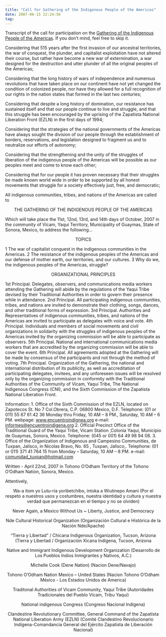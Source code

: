 ```yaml
---
title: "Call for Gathering of the Indigenous People of the Americas"
date: 2007-06-15 22:24:56
tag: 
---
```

<p>Transcript of the call for participation on the  <a href="http://www.encuentroindigena.org/" target="_blank">Gathering of the Indigenous People of the Americas</a>. If you don’t mind, feel free to skip it.

Considering that 515 years after the first invasion of our ancestral territories, the war of conquest, the plunder, and capitalist exploitation have not altered their course, but rather have become a new war of extermination, a war designed for the destruction and utter plunder of all the original peoples of the Americas;

Considering that the long history of wars of independence and numerous revolutions that have taken place on our continent have not yet changed the condition of colonized people, nor have they allowed for a full recognition of our rights in the nation states that formed in the last two centuries;

Considering that despite a long history of domination, our resistance has sustained itself and that our people continue to live and struggle, and that this struggle has been encouraged by the uprising of the Zapatista National Liberation Front (EZLN) in the first days of 1994;

Considering that the strategies of the national governments of the Americas have always sought the division of our people through the establishment of borders, reservations, and legislation designed to fragment us and to neutralize our efforts of autonomy;

Considering that the strengthening and the unity of the struggles of liberation of the indigenous people of the Americas will be possible as our peoples meet and come to know each other;

Considering that for our people it has proven necessary that their struggles be made known world wide in order to be supported by all honest movements that struggle for a society effectively just, free, and democratic;

All indigenous communities, tribes, and nations of the Americas are called to
</p>
<p align="center">THE GATHERING OF THE INDIGENOUS PEOPLE OF THE AMERICAS</p>
<p>
Which will take place the 11st, 12nd, 13rd, and 14th days of October, 2007 in the community of Vícam, Yaqui Territory, Municipality of Guaymas, State of Sonora, Mexico, to address the following…
</p>
<p align="center">TOPICS</p>
<p>
1 The war of capitalist conquest in the indigenous communities in the Americas.
2 The resistance of the indigenous peoples of the Americas and our defense of
mother earth, our territories, and our cultures.
3 Why do we, the indigenous peoples of the Americas, struggle?
</p>
<p align="center">ORGANIZATIONAL PRINCIPLES</p>
<p>
1st Principal. Delegates, observers, and communications media workers attending the Gathering will abide by the regulations of the Yaqui Tribe devised by their Traditional Authorities in order to govern their presence while in attendance.
2nd Principal. All participating indigenous communities, tribes, and nations are invited to demonstrate their clothing, songs, dances, and other traditional forms of expression.
3rd Principal. Authorities and Representatives of indigenous communities, tribes, and nations of the Americas are invited to participate as delegates with voice and vote.
4th Principal. Individuals and members of social movements and civil organizations in solidarity with the struggles of indigenous peoples of the Americas invited by the organizing commission will be able to participate as observers.
5th Principal. National and international communications media workers that are accredited by the organizing commission will be able to cover the event.
6th Principal. All agreements adopted at the Gathering will be made by consensus of the participants and not through the method of voting.
7th Principal. Organization of the Gathering, the national and international distribution of its publicity, as well as accreditation of participating delegates, invitees, and any unforeseen issues will be resolved only by the organizing commission in conformity with the Traditional Authorities of the Community of Vícam, Yaqui Tribe, The National Indigenous Congress (CNI), and the Sixth Commission of the Zapatista National Liberation Front.

Information: 1. Office of the Sixth Commission of the EZLN, located on Zapotecos St. No 7 Col.Obrera, C.P. 06800 Mexico, D.F. Telephone: (01 or 011) 55&#160;67&#160;61&#160;42&#160;36 Monday thru Friday, 10 AM – 8 PM., Saturday, 10 AM – 6 PM.
webpage: <a href="http://www.encuentroindignea.org">www.encuentroindignea.org</a> e-mail: informes@encuentroindigena.org
2. Official Precinct Office of the Traditional Guard of the Yaqui Tribe, Vicam Station ,Colonia Yaqui, Municipio de Guaymas, Sonora, Mexico. Telephone: (045 or 001) 64&#160;49&#160;98&#160;94&#160;08.
3. Office of the Organization of Indigenous and Campesino Communities, de Tuxpan, Jalisco, in Nicolas Bravo, No. 65 , Tuxpan, Jalisco,. Telephone: (01 or 011) 371&#160;41&#160;764&#160;15 from Monday – Saturday, 10 AM – 8 PM. e-mail: comunidad_tuxpan@hotmail.com

Written -  April 22nd, 2007 in Tohono O’Odham Territory of the Tohono O’Odham Nation, Sonora, Mexico.

Attentively,

</p>
<p align="center"> Wa-a itom yo Lutu-ria yoribetchibo, intoka a Wiutinepo Amani
(Por el respeto a nuestros usos y costumbres, nuestra identidad y cultura y nuestra verdad que permanezcan en el tiempo y no se olviden)
</p>
<p align="center">Never Again, a Mexico Without Us    ~     Liberty, Justice, and Democracy</p>
<p align="center">Nde Cultural Historical Organization
(Organización Cultural e Histórica de la Nación Nde/Apache)
</p>
<p align="center">“Tierra y Libertad” / Chicana Indigenous Organization,  Tucson, Arizona
(Tierra y Libertad / Organización Xicana Indígena, Tucson, Arizona
</p>
<p align="center">Native and Immigrant Indigenous Development Organization
(Desarrollo de Los Pueblos Indios Inmigrantes y Nativos, A.C.)
</p>
<p align="center">Michelle Cook (Dene Nation)
(Nacion Dene/Navajo)
</p>
<p align="center">Tohono O’Odham Nation Mexico – United States
(Nacion Tohono O’Odham México - Los Estados Unidos de America)
</p>
<p align="center">Traditonal Authorities of Vicam Community, Yaqui Tribe
(Autoridades Tradicionales del Pueblo Vícam, Tribu Yaqui)
</p>
<p align="center">National indigenous Congress (Congreso Nacional Indígena)</p>
<p align="center">Clandestine Revolutionary Committee, General Command of
the Zapatista National Liberation Army (EZLN)
(Comité Clandestino Revolucionario Indígena-Comandancia General del
Ejército Zapatista de Liberación Nacional) </p>
